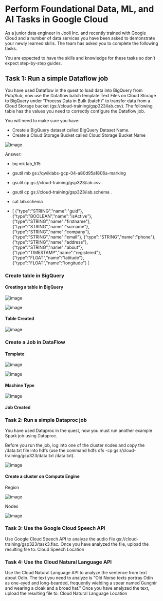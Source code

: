 # Perform Foundational Data, ML, and AI Tasks in Google Cloud


As a junior data engineer in Jooli Inc. and recently trained with Google Cloud and a number of data services you have been asked to demonstrate your newly learned skills. The team has asked you to complete the following tasks.

You are expected to have the skills and knowledge for these tasks so don’t expect step-by-step guides.

## Task 1: Run a simple Dataflow job

You have used Dataflow in the quest to load data into BigQuery from Pub/Sub, now use the Dataflow batch template Text Files on Cloud Storage to BigQuery under "Process Data in Bulk (batch)" to transfer data from a Cloud Storage bucket (gs://cloud-training/gsp323/lab.csv). The following table has the values you need to correctly configure the Dataflow job.

You will need to make sure you have:

- Create a BigQuery dataset called BigQuery Dataset Name.
- Create a Cloud Storage Bucket called Cloud Storage Bucket Name

![image](https://github.com/moniquecardoso25/Google-Cloud/assets/140358716/bc8c9a2d-3c04-4405-96d6-14be33f1ec39)

Answer:

- bq mk lab_515
- gsutil mb gs://qwiklabs-gcp-04-a80d95a1806a-marking
- gsutil cp gs://cloud-training/gsp323/lab.csv .
- gsutil cp gs://cloud-training/gsp323/lab.schema .
- cat lab.schema


- [
{"type":"STRING","name":"guid"},
{"type":"BOOLEAN","name":"isActive"},
{"type":"STRING","name":"firstname"},
{"type":"STRING","name":"surname"},
{"type":"STRING","name":"company"},
{"type":"STRING","name":"email"},
{"type":"STRING","name":"phone"},
{"type":"STRING","name":"address"},
{"type":"STRING","name":"about"},
{"type":"TIMESTAMP","name":"registered"},
{"type":"FLOAT","name":"latitude"},
{"type":"FLOAT","name":"longitude"}
]




###  Create table in BigQuery

#### Creating a table in BigQuery 

![image](https://github.com/moniquecardoso25/Google-Cloud-Machine-Learning-Engineer/assets/140358716/290b99db-e8a6-42ea-85c9-2c3945597f79)

![image](https://github.com/moniquecardoso25/Google-Cloud-Machine-Learning-Engineer/assets/140358716/f28babaf-b167-4ea5-a50f-60c646b360be)

#### Table Created
![image](https://github.com/moniquecardoso25/Google-Cloud-Machine-Learning-Engineer/assets/140358716/fbcc9bcf-fa20-467e-b6e9-1086d26d6a01)


### Create a Job in DataFlow

#### Template
![image](https://github.com/moniquecardoso25/Google-Cloud-Machine-Learning-Engineer/assets/140358716/d9185bff-0492-4b13-b943-bce52dd69f42)

![image](https://github.com/moniquecardoso25/Google-Cloud-Machine-Learning-Engineer/assets/140358716/b1753582-9f79-4696-baaf-17caa50af1e7)

#### Machine Type
![image](https://github.com/moniquecardoso25/Google-Cloud-Machine-Learning-Engineer/assets/140358716/5ed62aef-7b9b-4c63-bf2f-a5f08b07583c)


#### Job Created



### Task 2: Run a simple Dataproc job
You have used Dataproc in the quest, now you must run another example Spark job using Dataproc.

Before you run the job, log into one of the cluster nodes and copy the /data.txt file into hdfs (use the command hdfs dfs -cp gs://cloud-training/gsp323/data.txt /data.txt).

![image](https://github.com/moniquecardoso25/Google-Cloud/assets/140358716/d8b99a01-1767-4881-aa27-6046bfc50969)

#### Create a cluster on Compute Engine

Region

![image](https://github.com/moniquecardoso25/Google-Cloud/assets/140358716/645bb195-90c4-4926-a76e-86dc2065391e)


Nodes

![image](https://github.com/moniquecardoso25/Google-Cloud/assets/140358716/084e09da-5369-4535-a60c-ce3097642005)






### Task 3: Use the Google Cloud Speech API

Use Google Cloud Speech API to analyze the audio file gs://cloud-training/gsp323/task3.flac. Once you have analyzed the file, upload the resulting file to: Cloud Speech Location






### Task 4: Use the Cloud Natural Language API
Use the Cloud Natural Language API to analyze the sentence from text about Odin. The text you need to analyze is "Old Norse texts portray Odin as one-eyed and long-bearded, frequently wielding a spear named Gungnir and wearing a cloak and a broad hat." Once you have analyzed the text, upload the resulting file to: Cloud Natural Language Location






